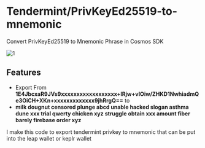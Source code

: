 # Tendermint/PrivKeyEd25519-to-mnemonic

Convert PrivKeyEd25519 to Mnemonic Phrase in Cosmos SDK

![1](https://github.com/user-attachments/assets/37b5cdad-7a50-4b34-8851-5809121febcc)

## Features
- Export From **1E4JbcxaR9JVs9xxxxxxxxxxxxxxxxxx+lRjw+vIOiw/ZHKD1NwhiadmQe3OiCH+XKn+xxxxxxxxxxxxx9jhRrgQ==**
  to
- **milk dougnut censored plunge abcd unable hacked slogan asthma dune xxx trial qwerty chicken xyz struggle obtain xxx amount fiber barely firebase order xyz**

I make this code to export tendermint privkey to mnemonic that can be put into the leap wallet or keplr wallet
